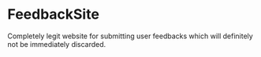 # FeedbackSite

Completely legit website for submitting user feedbacks which will definitely not be immediately discarded.